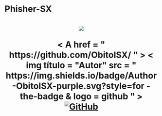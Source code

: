 # Phisher-SX #
<h1 align="center">
    <p>
        <img src= "https://thumbs.gfycat.com/NaughtyRawGalapagostortoise-size_restricted.gif">
    </p>
        < A  href = " https://github.com/ObitoISX/ " > < img  título = "Autor"     src = " https://img.shields.io/badge/Author-ObitoISX-purple.svg?style=for -the-badge & logo = github " > </ a >
        <a href="https://github.com/adiwajshing/Baileys"> <img alt = "GitHub" src = "https://img.shields.io/badge/adiwajshing/Baileys%20-%23121011. svg? & style = for-the-badge & logo = github & logoColor = white "/> </a>
    </ p >
